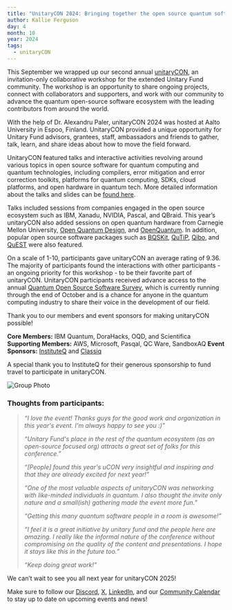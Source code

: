 ```yaml
---
title: "UnitaryCON 2024: Bringing together the open source quantum software community"
author: Kallie Ferguson
day: 4
month: 10
year: 2024
tags: 
  - unitaryCON
---
```


This September we wrapped up our second annual [unitaryCON](https://unitary.foundation/community/unitaryCON/), an invitation-only collaborative workshop for the extended Unitary Fund community. The workshop is an opportunity to share ongoing projects, connect with collaborators and supporters, and work with our community to advance the quantum open-source software ecosystem with the leading contributors from around the world.

With the help of Dr. Alexandru Paler, unitaryCON 2024 was hosted at Aalto University in Espoo, Finland. UnitaryCON provided a unique opportunity for Unitary Fund advisors, grantees, staff, ambassadors and friends to gather, talk, learn, and share ideas about how to move the field forward. 

UnitaryCON featured talks and interactive activities revolving around various topics in open source software for quantum computing and quantum technologies, including compilers, error mitigation and error correction toolkits, platforms for quantum computing, SDKs, cloud platforms, and open hardware in quantum tech. More detailed information about the talks and slides can be [found here](https://unitary.foundation/community/unitaryCON/). 

Talks included sessions from companies engaged in the open source ecosystem such as IBM, Xanadu, NVIDIA, Pascal, and QBraid. This year’s unitaryCON also added sessions on open quantum hardware from Carnegie Mellon University, [Open Quantum Design](https://openquantumdesign.org/), and [OpenQuantum](https://www.open-quantum.org/). In addition, popular open source software packages such as [BQSKit](https://bqskit.lbl.gov/), [QuTiP](https://qutip.org/), [Qibo](https://qibo.science/), and [QuEST](https://github.com/QuEST-Kit/QuEST) were also featured. 

On a scale of 1-10, participants gave unitaryCON an average rating of 9.36. The majority of participants found the interactions with other participants - an ongoing priority for this workshop - to be their favorite part of unitaryCON. 
UnitaryCON participants received advance access to the annual [Quantum Open Source Software Survey](https://www.surveymonkey.com/r/qosssurvey24), which is currently running through the end of October and is a chance for anyone in the quantum computing industry to share their voice in the development of our field.

Thank you to our members and event sponsors for making unitaryCON possible!

**Core Members:** IBM Quantum, DoraHacks, OQD, and Scientifica
**Supporting Members:** AWS, Microsoft, Pasqal, QC Ware, SandboxAQ
**Event Sponsors:** [InstituteQ](https://instituteq.fi/) and [Classiq](https://www.classiq.io/)

A special thank you to InstituteQ for their generous sponsorship to fund travel to participate in unitaryCON.

![Group Photo](/images/2024_unitaryCON.jpg)

### Thoughts from participants:

> *“I love the event! Thanks guys for the good work and organization in this year's event. I'm always happy to see you :)”*
>
> *“Unitary Fund's place in the rest of the quantum ecosystem (as an open-source focused org) attracts a great set of folks for this conference.”*
>
> *“[People] found this year's uCON very insightful and inspiring and that they are already excited for next year!”*
>
> *“One of the most valuable aspects of unitaryCON was networking with like-minded individuals in quantum. I also thought the invite only nature and a small(ish) gathering made the event more fun.”*
> 
> *“Getting this many quantum software people in a room is awesome!”*
> 
> *“I feel it is a great initiative by unitary fund and the people here are amazing. I really like the informal nature of the conference without compromising on the quality of the content and presentations. I hope it stays like this in the future too.”*
> 
> *“Keep doing great work!”*

We can’t wait to see you all next year for unitaryCON 2025! 

Make sure to follow our [Discord](https://discord.com/invite/JqVGmpkP96), [X](https://twitter.com/unitaryfund), [LinkedIn](https://www.linkedin.com/company/unitary-fund/), and our [Community Calendar](https://calendar.google.com/calendar/u/0/embed?src=c_mgqdq6hj2isi4d6h467kfqvg60@group.calendar.google.com) to stay up to date on upcoming events and news!
